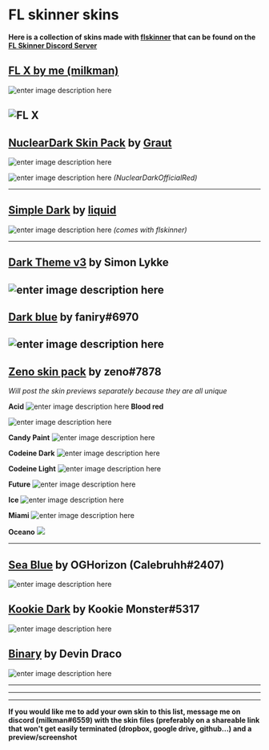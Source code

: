 
# FL skinner skins 

**Here is a collection of skins made with [flskinner](https://liquiad.github.io/flskinner/) that can be found on the [FL Skinner Discord Server](https://discord.gg/EpdWnDV)**

## [FL X by me (milkman)](https://github.com/milkman420/FLSTUDIOX)
![enter image description here](https://camo.githubusercontent.com/acb57942a853de4e93bbf4ecc76b4df6fcea1dc7/68747470733a2f2f692e6962622e636f2f56394437314e622f464c582e706e67)

![FL X](https://i.ibb.co/zRzLmsD/FL64-07i-IQ3-CVNB.png)
---
## [NuclearDark Skin Pack](https://drive.google.com/drive/folders/1AReArIsJv3rxo6jFhL9YpVm2v13_6Xkl) by [Graut](https://github.com/GrautDevelopes)
![enter image description here](https://i.ibb.co/XJbQcT2/nucldark.png)

![enter image description here](https://i.ibb.co/xL9hVDh/FL64-g-Mr-IRB4yqx.png)
*(NuclearDarkOfficialRed)*

---
## [Simple Dark](https://github.com/liquiad/flskinner/blob/master/flskinner/Default/skins/SimpleDarkSkin.json) by [liquid](https://github.com/liquiad)
![enter image description here](https://camo.githubusercontent.com/0fb593d74dfd6967aee214ff52f521e2063856e9/68747470733a2f2f692e696d6775722e636f6d2f3732646334625a2e706e67)
*(comes with flskinner)*

---
## [Dark Theme v3](https://drive.google.com/drive/folders/1AglyxfQiklmqCOUACnYd6Xs5iXTE2AmB?usp=sharing) by Simon Lykke
![enter image description here](https://i.ibb.co/bHxxyhr/2dgwd68v68.png)
---
## [Dark blue](https://drive.google.com/file/d/1jg0Oj1DyhGLpgZYM_pjRkg3wWzW0awmK/view?usp=sharing) by faniry#6970
![enter image description here](https://i.ibb.co/NKcVtGW/9u-Hb-IIh6gi.png)
---

## [Zeno skin pack](https://drive.google.com/drive/folders/1ioO2bI-pusQGKwyDwYpjPzeqV1wlPXuP?usp=sharing) by zeno#7878
*Will post the skin previews separately because they are all unique*

 

**Acid**
![enter image description here](https://lh3.googleusercontent.com/fife/ABSRlIohWAk8GRiCeTBJBfco2zKqMHoB4H73-Ozo6HdBjO5eCKFDXmfZROz_2egdV468LLwDtb9PLvA2q83Dlz7tYtwusMu5xqhjxIVgfsrPoaGnUc7C-UK-9qlkiPh2IYcU77q4AG1qWD5ZKk3mKCLRUkFhMRHLz9AmlIiTj7_r-NDREbkeo7jPF7cML9SdHGz9AbVPH_pPog4X8xlcI2m7TGeypQjsItsByXB_B43jGc5fszO-Q9uuvu0ca9AR9H849L3vfGqdawLe_FNx_N6EKVujWucKHRbrUr6aNDMhUMjyMxeP-FPTHarOIdFW1Od0vx096D39F_TJQqBpkcuTtB7UX2W05i8JzaJyXrdghkr18voM1CHz5gFyIifvyg4cdSoK1s77VXdLnzdmjHlQ7XyD0ThY_2BpKF75n4enXDuuR4ox9Pe8X_QhOXeEG3xMDgLXOwIAhRuNea4ZuO3LUWcr09daDbA_v8M8-n2Q6IMkhEBX5E5NxPcFXajTCw1sA2lxhXHI_C0lGbsm86BsZ_ivGqC-qBNCVal8wI3jFsfy8CHcXDBFBpRYIj-VOWqyPEaBVOCCHbjzv6rq6TTneaQPU6ulcJYb8hQq3eZ2R3FGNNtLCxlqr5ttgmNdkZpla5zLhzMik7AZujPzvV_IpWFQbmKN400F7cNpU6sFjW3efHanUF1jT2pJfSW7H8nGiEVahLaJvA4z4GZxR2vTe_h3sbAVssxVti8=w1919-h969-ft)
**Blood red**

![enter image description here](https://lh3.googleusercontent.com/fife/ABSRlIoYJhTnNCod2nQRz_gbhTg3NS8mbLfQaAIvZ-au7x2QnyUcmSt_wHzLRUCbLw4Z6Jv94dJVNP8vyjG2tXAreA_7suNFq96T8nDbYGx5XFh4_3iytMhznajk6MdPkB35OLNT9DDmwgC1RPHfsYk6IZyUcRGey4zD1ASf4zWCu3neewFSWjO1hy9IJ4GjtrJw4bGJAuvjuRyd-_O45h77ybyDjDWURu9Lw6WM9WSy5KqqQATIBA6dM8XPfgJuRmqUTV7rr4EZ1I1W77blj065TiyhN2v8qfJX1Oz0gGb-YpaOJ5TZGibzERk302D5TUP6V6r4O-g63gXG6qGimrD_Toq9bvdnPDABH4TkadbqzshcyVOmlod3wsa5xa5Wqqfe2QBB3NxNSzqZnsZqIaMs_Pg0jc-YIhU92mLKsx6NeuHddzojq-tc-NMar-rji173v1q0wFhEhwAn9yeq2virlkT-zusZ9ye_daEDRSWfcqtY0qJdrcBjP5uf-V5Dz61G_Ebz6nKK0ZA3GmdIugJFwADgtbWvG5VbS1vSzf9T3AEl_zJLWzkhPsoNGPmunSgz2LWo5sV_KpjaMiRQBb9snvWe4Ggv8q9ErijO8xPMNbVfQIQJZsoYWmrHmGz5yisBaAWxNPteg6-Ae5-BFwPByxIaksyApdtvQP5ya0M-ihV2SDDHIaK-ZWZ3Vedl42nEMjuStZvfut3am1c4HFlVoDw88i37la0VK5M=w1919-h969-ft)

**Candy Paint**
![enter image description here](https://lh3.googleusercontent.com/fife/ABSRlIq2MLv22INagoIzS653F-Hq5131bvOTXVumbyqlxeLi4kiO2WYhFkZkHExmzUC4DtQ9-_gnoUyOUGnPWdYbqheHEmSzTTFEEl6_sQH4zpuo68zWbYh2vGDnxoHH3n1nJX0ri0uB1jN9xEPxy7qWgn_yVWvTgABxwk8WIJCT6O_luegi4Y9dPRUjXe540sLLujCKvGukSmXyxfI162-z-y-EKj070j626TBC7pNNr-TFZNZC5telxte2DCR4CibqvOC4EQmpXzr-_v2LpWW0pV5pO8_zsg5yeXollF1HYfyL1yDz9i_g1Ra0Wlx211WWaxaVPkMidxlIeD6iD4XF_Ykn0eUfmz80oS2IO8c6Hxd6aDY-JY3hhN-bjd1UgBC6Lclw2KaumFpTsgeDrGgdEhMxjZ4mzXnRkYRpRcd1T2FroAQI1Wj-Vtes8pE3Y1VAzLgxBMl8B7x0T-JTsikTW03mT9r2FOcySqDi_DqD4ZK43GX_LMrJ0ZBt8sgTSKUt2b6ZD_9RDgfVO4l3p9cGRVAxhUS9cswDwNqLQn9fnX6aIZKT99fNjrSANFSOybyCybk2O1wXl4QH4eKhw9vYXRfQ5TZcgL0NVi9IcQOQPFEJdlAg_TOq7hI-S2Qa9xWXxUeHnw8l2bZ_66fNNlqkQSXDdQRmEP1cq-d9QiRF1VS4h-XtjkPsYywsea5jRZH9_rV3mPwKh2uaGdm5VoFXRnvXRMtBgqhWPDE=w1365-h969-ft)

**Codeine Dark**
![enter image description here](https://lh3.googleusercontent.com/fife/ABSRlIrI5fg1uvI4GJJJ5fpieHFxk_HaA5LMMi-9IQhdRlXp7g0jX-bDDbqz7EQkKA_o830SdbuOjKALeDy9HrIDRlRGHjNpz3BjeA4m64TSvdEqvqfrXkJ-rlUFJWre0R8M9GCqq1uFMt-zh08II_Ndr3WNIOpYnYHRzIVyYX6GtWaEPyZ-b_gbOUK06pmQ05qkcMdqa7lGnjtSD4WY9mvu5VsoftCQaVa0IEH9r71wxQx2IuO34R3UatOikJuV4yjTuJ5Wl9WKBZ62umy7AZuBe3wlJURx26gJSmuC7UmO52y-0fSj75R22Txngv-OogiIrqGAYx-wesHJQhgdalrjWMIap919fQ2ib2-fSqH97HAD5YEluAyn2mJz4IkPJ2AMxRCfLIp2Rpz-p9vWXL3NE5vSf403i3Wd539uEXQcU0FwUxuxb0bJmherU2F41w56ge7geVi6z1lj4046xxXipRMMkSqEtDcfZR0AZTBSpOx_CGkO19a3g6g81zzgKv2N5Tv46ZV3-RoBSkwqzK5tpu13nBXFMeGwsQW4hNvhelCwQxUgnepK_D0xvXgGu_J0LlTWNZuf8agbRTuf2KpL-b-slJTBCzDbKtK-KmsMMMnqd75PSNBiGGkRoVr1L7AK0YiUWP3VXMH4F8cVoo6JlUiDM5CzU8aN_qnm6JYkuRuZhsXx2KupERu9YI6xrQPbAfWrRlBAQK5BGiS2d1h8MYccvbgoLLSvkYM=w1365-h969-ft)

**Codeine Light**
![enter image description here](https://lh3.googleusercontent.com/fife/ABSRlIpX34OJHJsZBVuWs0r6thMndnrJTy1CqJFZSIsw7IbDpr65k-IpbggIHeyf_CwiwoNzqCpg0tK7CMfXeiHmIdkpfe2eweW7oDWsow-uYQiq9L4SfeWqrL_eBYGudpsrPoZwUnmtDKqnS8qQ7990kJds0yXsTRm3GZY3uqRFVjjvJXJ5P7HhM5x9DMPzXMXSd-Wzi_RL7bsxBPljetRapNcaEx5tqlPN28u4w_fsiiK2Re75OIHDAgvv_cLR3LRUbFF4EWcN0lm_yM1fdz_Cvmf_6P2N7hk6tn_d5tj-6BoY10Ha6UkXFOqaOIrU0ePh1Q-Y1RR_-LK_373W1Ti5JUY7u8Xnowx08BEz3PQyIg_X5fshvSErmpT4WzJ42vP5miPbJM3qHaw5Nc_EDL4tUgbx4kQ1vSKzwol8oJ_LfbkZKAhbR9kWTzeERHXPHsFT6a_oGXfun2yfbk2F5jeQCcAeLm9MzD14PpSkLnsco0MXXAFUrDkOi1jorZRNd5wvYdzTrawxhWNNc_TtsokZBotOQd-RWRwsieOLKdpqVlL913nm62qLfiltkpeeerr6PP-Q8r1PLk2Fhq0LBC3P1yW0bz1pudc9HUA_ZlDn9N4XnJckAXiPVR-fvi62tNEl1Vxe4xHehEknMp8x9Leqqiix5dt-sj_d66Di_F6f_5Apgoji3KK0TK661IIlUxop1pH_e_oKEO7jO1kbQPrmJEhjYcqoxAiCTtE=w1365-h969-ft)

**Future**
![enter image description here](https://lh3.googleusercontent.com/fife/ABSRlIobsEFWyKxEmjmvbabrObk2IBMu-4r8jHT62wwgePKLxfbHt62bJ2ua_bV_2BtUu1qzIz1d9S5vCfgZ8POPOZjeydek5unLvXVhtzLMRGcviPdqCY9pYgBwfOHCXxOdscR4XmjfEDGFZVpLVBkGnXisMQlaikqzEbBmBxcNsiOqwPdi4qFRSy70GFpwd_tJswp-7ZxzWbZsg3tgnZ40aRUTaWC290fnYvITt4OlRWX3MBg0R3wC95Rmv-Hht5HRlc2hZK3FNadbst6Xe3qYY9JJfm42-GjGQZjDKuA9pByXcec3q1AKSKR2_mXSqIf7Hx-REMDSdJG4dAYi7OJhozBALcQDE9-cYyi0nDejLJRb2w0WNJ11wEEE_upWKdqW-nIO1shWu_fYThma6iWmCCj0zGd9RQ-MNC50eVfCap1_56xmNiXZET267NIm69ukLPSJgLA8xUu0Qpp5_MGE0J03u-lgs_hYnzC-A8SVO67pjM4AOJeYE8Jrj7WIFzej-w2ntCaNSw76GebqpPoIScg5MzuL7VhqJuRpep4nJGHw-2UDiweuH1PdB8Vxm_lvqPhJQllElyPZOBPxCgl0U5FFt3-0F-wvl1KfkfCzczq1SRAgNwMP_kejmEnENDTrT-hDbaRytCBiNj_ZT9M0SCdWefZpTqI0YIJZFWH6i0gOmddJNB16FOZt_Xh_Qs-gGmJtjeE41ZW5PwthcfYcNqzzR1jquOXAguA=w1365-h969-ft)

**Ice**
![enter image description here](https://lh3.googleusercontent.com/fife/ABSRlIqCKJbyS0Tcc6KlhNdERWHiYKP_SI0h7cakdvy4A3WdxU0HQi3dsBnwy5hFiZaRkHOyJqOmE8EnPHOifT_u-8OS-h-ZAYIR2Inr2AMgGQmbxisuJF-jARqpjcMkwGTqhk3bh-1SnFt9T2p_bTu-SbphN2-9HgKp7PjZCbwF3_gE5BBXVsj2KvVJLMLN9C2ykDRK7iFernI7B2CWQY99B9gCcacacZ0w7b3CsoRi55l4vrQHtl3Bs1EBVVkkGFzpLdyUjo_qyrGuLk5T0wsd5xfpZKuEjBVgp3iixXGgbeZTp2Z7ove0P2ujtkRr8BmCsp9OXoEcRXSo4iEFNcClRqF0tMVEW07aYvFi4barAIOXHLIwsDPhDEhMlVknOtjABcBi52jgvj27gSommyqoEDVW1eM7UUwJicfpvbeK8zzrvLvDwDUaabPTGizYtL7TaSwubN6_HHsPZxKK7hV-9-CwY_7o_j3y2k4smRTcDAPRWqhO2N3FiCTZq5unDjNvHKY4ztOnwXzeMozYPq6qcF_7WF9TSH-3khJS38R7fY399fahHPexAQyIgAeCNV9fAwLzJrN2XX3M4Tx4xQtUYlxJ296jaQMF73HV2OmsirUMVqTcUIfQXZGMElB09me_0bK3LjYjSVRcqb0IoOAkbTKlWnRVfsnV0a8I--fFbvvn180zX4ia-2EdTLPrkzVZbgRmXmPQFcMljqfXdlkGq5tbor7TkLuoHjQ=w1365-h969-ft)

**Miami**
![enter image description here](https://lh3.googleusercontent.com/fife/ABSRlIozaNFLV45M4Vmu7_JwTTqwdyFttKWErVqhTB0Ko_wESFArQ1BmgU73-RFoZc2QQx1xIXI-6EIDJZa9wnFKxpTPTcwAy9ED5Rz4w-Oz_94V9xCuB9CrWkq0QhPTTCJU-yOBZ_8FVvQgfPS5YwD2grv0DJrdV6CAD7RNDbphzCirQBYCPEvMMK_gXaZClR5TsBqQe0KQ7G6IsCUDAY9dL-axNJI4VYQl4Id38AZenwKgJUOSwC61Tzrj74fUFI0zLD1A3zZ90kPDAHomFvBiwxR2mf1kKANYkDWzBSIak0WrABVpd8h0UxCPF00YllbEFEqn6SZTqZUiEPhBjiihRCkKTXCPmD7lSvlbMSwHBOtFrvLcxuo4dxvbe0tZZcxU7ZCZufG09Jy9WrVmv8LJ3EADqMwMsbSUpR2uFObrVmoOZl6VsFU4kbXKmWTHCFgbo3h0Bx9yZAE1Y1liD6gYNUCXDIlgRTf5tDeXl-UgN3zLYcGblatpsQ_Yfk3P2v2egzYGZar4S5clBI284EUokrfUvi91UpuGHLiSvq5I8jmpHe4wdwox7-Yg2wpL0_K3_AQzYJvikVkIoskgV3DUjlB7TD3G_VD0twwaguxIQxBy8WreGpHHhXaAq8noKi7dfau7TIQOHcl3_R_cojuNhQKAtBhKljoj7PngXLop899Ykeo7t23WWLeXeiw_M2qZ4-AJhXDiBQBLpEIymnX1WQbTBTydx8vWYkg=w1365-h969-ft)

**Oceano**
![](https://lh3.googleusercontent.com/fife/ABSRlIrnRarEPkPoSmjtKjqTbhTDxOz3BQO9ykwCn3zy3SKAodRigKcYV6VfYosDcKYVdg7Cpx7HnoVzslPCpK5G6FO28cZ37rcpuRU2b6hJjnvqLdcoDezFZPZekgvowf1E1LOinl2nfO-bH2fkigbwyZ6wxrUwuNGryk4ebBlGFE-mDVT1DsmUCjs_a7TEPuFJHVNiqDBO9A8SVZfQ7GhdO9tImrUf5Iq5cO0VqG3TBNGy2pWnjk3rPZflSDN0wtNGvB7IC5X3kni7-vVQ6JrgrqOcFHaw74QufrlpD3kWapFs1n4TDr10-j27dUX47Scy5I_hCpDS5VOBtxJKANi26W4hnUswoPXmIRIQTnFPElLDdzum6GJ71JEQ1yRNA1LS7neIyiF33dbbWgKJdROX_VaFDfYbvuUnm1tdPQq2LY2MnemHoj4nrje1_k5eBKPl5LjPTLjdqL0hq5cLYHorJLLA3edKhSF2etpG8CErgUnRzdgkOlVNziuFpNjEXYSlAcLZiROE2GmdrycHRSkixuHp4HSKxWawNZiCszCwdDyqIsdebOnhE7J_rvsyQ5a7bHQ8Cnw3ptZnbystWRFI39vU_ciJgXsyR7UbW_6kPQ_fN5U-ndZg4p1ZTuMruxup4SnggRmMV49afAJuiQ3TRxZ9TNT588ulfw_oUhpmCB8EVgH0JB21UG9Zn6GERJf0FGHkEa5r_8ahr0ntzGBlZo5woCqYvG6sTXM=w1365-h969-ft)


---
## [Sea Blue](https://drive.google.com/file/d/1cGcadCSbdLD7JTU6zlZs7xSFEAyEV1Uq/view?usp=sharing) by OGHorizon (Calebruhh#2407)
![enter image description here](https://i.ibb.co/ZSKW2Rw/FL64-IOf-Ryy9g3a.png)
## [Kookie Dark](https://drive.google.com/file/d/11f8ZunJppiI1DnKXFa-q_Q7rLJw1o1Bi/view?usp=sharing) by Kookie Monster#5317
![enter image description here](https://i.ibb.co/zHb5ZkL/FL64-ct3-Bd1-S3h-Z.png)
## [Binary](https://drive.google.com/file/d/156LBcF6BYD1WUyO5jZQfx-7Uslr_cWV5/view) by Devin Draco
![enter image description here](https://i.ibb.co/RhybhWx/Mu-Aj-ZEFim-Q.png)

---
----
---

**If you would like me to add your own skin to this list, message me on discord (milkman#6559) with the skin files (preferably on a shareable link that won't get easily terminated (dropbox, google drive, github...) and a preview/screenshot**
